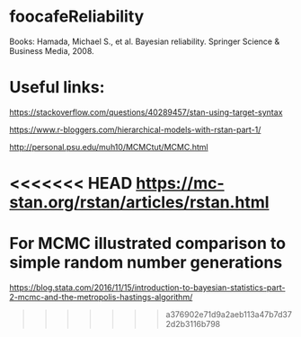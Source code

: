 # foocafeReliability

Books:
Hamada, Michael S., et al. Bayesian reliability. Springer Science & Business Media, 2008.

# Useful links:

https://stackoverflow.com/questions/40289457/stan-using-target-syntax


https://www.r-bloggers.com/hierarchical-models-with-rstan-part-1/

http://personal.psu.edu/muh10/MCMCtut/MCMC.html

<<<<<<< HEAD
https://mc-stan.org/rstan/articles/rstan.html
=======
#  For MCMC illustrated comparison to simple random number generations

https://blog.stata.com/2016/11/15/introduction-to-bayesian-statistics-part-2-mcmc-and-the-metropolis-hastings-algorithm/
>>>>>>> a376902e71d9a2aeb113a47b7d372d2b3116b798
